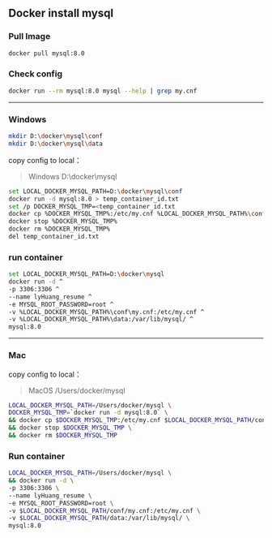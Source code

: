 ## Docker install mysql

### Pull Image

```bash
docker pull mysql:8.0
```

### Check config

```bash
docker run --rm mysql:8.0 mysql --help | grep my.cnf
```

---

### Windows

```bash
mkdir D:\docker\mysql\conf
mkdir D:\docker\mysql\data
```

copy config to local：

> Windows D:\docker\mysql

```bash
set LOCAL_DOCKER_MYSQL_PATH=D:\docker\mysql\conf
docker run -d mysql:8.0 > temp_container_id.txt
set /p DOCKER_MYSQL_TMP=<temp_container_id.txt
docker cp %DOCKER_MYSQL_TMP%:/etc/my.cnf %LOCAL_DOCKER_MYSQL_PATH%\conf
docker stop %DOCKER_MYSQL_TMP%
docker rm %DOCKER_MYSQL_TMP%
del temp_container_id.txt
```

### run container

```bash
set LOCAL_DOCKER_MYSQL_PATH=D:\docker\mysql
docker run -d ^
-p 3306:3306 ^
--name lyHuang_resume ^
-e MYSQL_ROOT_PASSWORD=root ^
-v %LOCAL_DOCKER_MYSQL_PATH%\conf\my.cnf:/etc/my.cnf ^
-v %LOCAL_DOCKER_MYSQL_PATH%\data:/var/lib/mysql/ ^
mysql:8.0
```

---

### Mac

copy config to local：

> MacOS /Users/docker/mysql

```bash
LOCAL_DOCKER_MYSQL_PATH=/Users/docker/mysql \
DOCKER_MYSQL_TMP=`docker run -d mysql:8.0` \
&& docker cp $DOCKER_MYSQL_TMP:/etc/my.cnf $LOCAL_DOCKER_MYSQL_PATH/conf \
&& docker stop $DOCKER_MYSQL_TMP \｀
&& docker rm $DOCKER_MYSQL_TMP
```

### Run container

```bash
LOCAL_DOCKER_MYSQL_PATH=/Users/docker/mysql \
&& docker run -d \
-p 3306:3306 \
--name lyHuang_resume \
-e MYSQL_ROOT_PASSWORD=root \
-v $LOCAL_DOCKER_MYSQL_PATH/conf/my.cnf:/etc/my.cnf \
-v $LOCAL_DOCKER_MYSQL_PATH/data:/var/lib/mysql/ \
mysql:8.0
```
